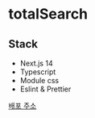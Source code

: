 # totalSearch

## Stack

- Next.js 14
- Typescript
- Module css
- Eslint & Prettier

[배포 주소](https://totalsearch.vercel.app/)
